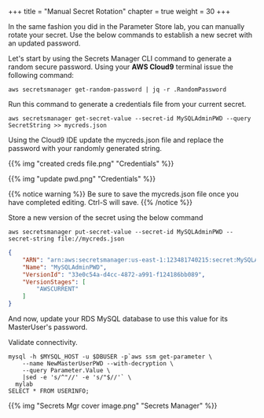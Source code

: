 +++
title = "Manual Secret Rotation"
chapter = true
weight = 30
+++

In the same fashion you did in the Parameter Store lab, you can manually rotate your secret.  Use the below commands to establish a new secret with an updated password.

Let's start by using the Secrets Manager CLI command to generate a random secure password.  Using your **AWS Cloud9** terminal issue the following command: 

```
aws secretsmanager get-random-password | jq -r .RandomPassword
```

Run this command to generate a credentials file from your current secret.
``` ssh
aws secretsmanager get-secret-value --secret-id MySQLAdminPWD --query SecretString >> mycreds.json
```

Using the Cloud9 IDE update the mycreds.json file and replace the password with your randomly generated string.

{{% img "created creds file.png" "Credentials" %}} 

{{% img "update pwd.png" "Credentials" %}} 

{{% notice warning %}}
Be sure to save the mycreds.json file once you have completed editing.  Ctrl-S will save.
{{% /notice %}} 

Store a new version of the secret using the below command
```
aws secretsmanager put-secret-value --secret-id MySQLAdminPWD --secret-string file://mycreds.json
```

``` json
{
    "ARN": "arn:aws:secretsmanager:us-east-1:123481740215:secret:MySQLAdminPWD-tmfbng",
    "Name": "MySQLAdminPWD",
    "VersionId": "33e0c54a-d4cc-4872-a991-f124186bb089",
    "VersionStages": [
        "AWSCURRENT"
    ]
}
```

And now, update your RDS MySQL database to use this value for its MasterUser's password.

Validate connectivity.

```
mysql -h $MYSQL_HOST -u $DBUSER -p`aws ssm get-parameter \
    --name NewMasterUserPWD --with-decryption \
    --query Parameter.Value \
    |sed -e 's/^"//' -e 's/"$//'` \
  mylab
SELECT * FROM USERINFO;
```

{{% img "Secrets Mgr cover image.png" "Secrets Manager" %}} 